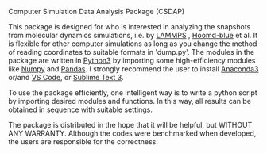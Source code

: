 Computer Simulation Data Analysis Package (CSDAP)

This package is designed for who is interested in analyzing the snapshots from molecular dynamics simulations, i.e. by [LAMMPS](http://lammps.sandia.gov/) , [Hoomd-blue](http://glotzerlab.engin.umich.edu/hoomd-blue/) et al. It is flexible for other computer simulations as long as you change the method of reading coordinates to suitable formats in 'dump.py'. The modules in the package are written in [Python3](https://www.python.org/) by importing some high-efficiency modules like [Numpy](http://www.numpy.org/) and [Pandas](http://pandas.pydata.org/). I strongly recommend the user to install [Anaconda3](https://www.anaconda.com/download/) or/and [VS Code](https://code.visualstudio.com/), or [Sublime Text 3](https://www.sublimetext.com/).

To use the package efficiently, one intelligent way is to write a python script by importing desired modules and functions. In this way, all results can be obtained in sequence with suitable settings.

The package is distributed in the hope that it will be helpful, but WITHOUT ANY WARRANTY. Although the codes were benchmarked when developed, the users are responsible for the correctness.